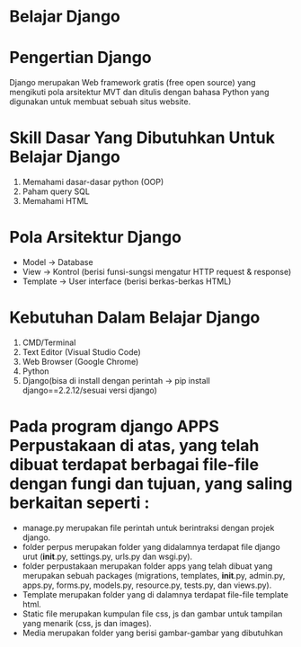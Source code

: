 # Belajar Django
# Pengertian Django
Django merupakan Web framework gratis (free open source) yang mengikuti pola arsitektur MVT dan ditulis dengan bahasa Python yang digunakan untuk membuat sebuah situs website.

# Skill Dasar Yang Dibutuhkan Untuk Belajar Django
1. Memahami dasar-dasar python (OOP)
2. Paham query SQL
3. Memahami HTML

# Pola Arsitektur Django
- Model -> Database
- View -> Kontrol (berisi funsi-sungsi mengatur HTTP request & response)
- Template -> User interface (berisi berkas-berkas HTML)

# Kebutuhan Dalam Belajar Django
1. CMD/Terminal
2. Text Editor (Visual Studio Code)
3. Web Browser (Google Chrome)
4. Python
5. Django(bisa di install dengan perintah -> pip install django==2.2.12/sesuai versi django)

# Pada program django APPS Perpustakaan di atas, yang telah dibuat terdapat berbagai file-file dengan fungi dan tujuan, yang saling berkaitan seperti :
- manage.py merupakan file perintah untuk berintraksi dengan projek django.
- folder perpus merupakan folder yang didalamnya terdapat file django urut (__init__.py, settings.py, urls.py dan wsgi.py).
- folder perpustakaan merupakan folder apps yang telah dibuat yang merupakan sebuah packages (migrations, templates, __init__.py, admin.py, apps.py, forms.py, models.py, resource.py, tests.py, dan views.py).
- Template merupakan folder yang di dalamnya terdapat file-file template html.
- Static file merupakan kumpulan file css, js dan gambar untuk tampilan yang menarik (css, js dan images).
- Media merupakan folder yang berisi gambar-gambar yang dibutuhkan
